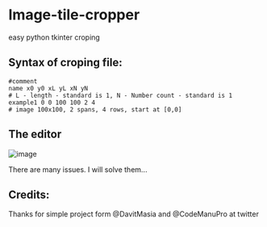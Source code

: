 # Image-tile-cropper
easy python tkinter croping


## Syntax of croping file:
```
#comment
name x0 y0 xL yL xN yN
# L - length - standard is 1, N - Number count - standard is 1
example1 0 0 100 100 2 4 
# image 100x100, 2 spans, 4 rows, start at [0,0]
```

## The editor
![image](https://user-images.githubusercontent.com/76277379/144382666-1019048e-84d1-4810-8252-874adb7e4603.png)

There are many issues. I will solve them...


## Credits: 
Thanks for simple project form @DavitMasia and @CodeManuPro at twitter
